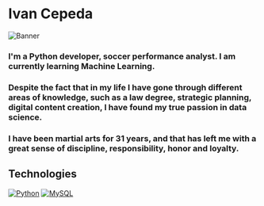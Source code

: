<!--
**Ivan-Cepeda/Ivan-Cepeda** is a ✨ _special_ ✨ repository because its `README.md` (this file) appears on your GitHub profile. -->

# Ivan Cepeda
![Banner](https://media.licdn.com/dms/image/D4E16AQGATRCWHXPf5A/profile-displaybackgroundimage-shrink_350_1400/0/1688170454715?e=1694044800&v=beta&t=I3gVzm8azBSjmF4_7Us2NDEcpnekc1n1b_HCyCfe0Xo)

### I'm a Python developer, soccer performance analyst. I am currently learning Machine Learning.

### Despite the fact that in my life I have gone through different areas of knowledge, such as a law degree, strategic planning, digital content creation, I have found my true passion in **data science**.

### I have been martial arts for 31 years, and that has left me with a great sense of discipline, responsibility, honor and loyalty.

## Technologies 
[![Python](https://img.shields.io/badge/Python-yellow?style=for-the-badge&logo=python&logoColor=white&labelColor=101010)]()
[![MySQL](https://img.shields.io/badge/MySQL-4479A1?style=for-the-badge&logo=mysql&logoColor=white&labelColor=101010)]()
